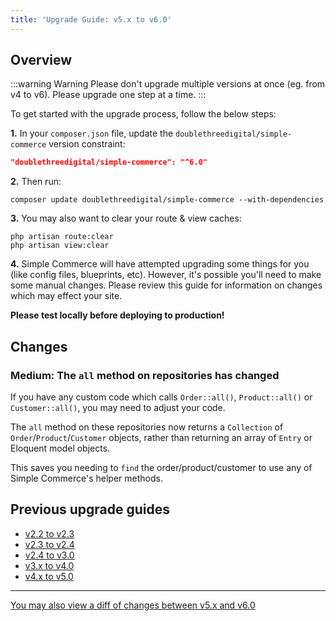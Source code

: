 ```yaml
---
title: 'Upgrade Guide: v5.x to v6.0'
---
```


## Overview

:::warning Warning
Please don't upgrade multiple versions at once (eg. from v4 to v6). Please upgrade one step at a time.
:::

To get started with the upgrade process, follow the below steps:

**1.** In your `composer.json` file, update the `doublethreedigital/simple-commerce` version constraint:

```json
"doublethreedigital/simple-commerce": "^6.0"
```

**2.** Then run:

```
composer update doublethreedigital/simple-commerce --with-dependencies
```

**3.** You may also want to clear your route & view caches:

```
php artisan route:clear
php artisan view:clear
```

**4.** Simple Commerce will have attempted upgrading some things for you (like config files, blueprints, etc). However, it's possible you'll need to make some manual changes. Please review this guide for information on changes which may effect your site.

**Please test locally before deploying to production!**

## Changes

### Medium: The `all` method on repositories has changed

If you have any custom code which calls `Order::all()`, `Product::all()` or `Customer::all()`, you may need to adjust your code.

The `all` method on these repositories now returns a `Collection` of `Order`/`Product`/`Customer` objects, rather than returning an array of `Entry` or Eloquent model objects.

This saves you needing to `find` the order/product/customer to use any of Simple Commerce's helper methods.

## Previous upgrade guides

-   [v2.2 to v2.3](/upgrade-guides/v2-2-to-v2-3)
-   [v2.3 to v2.4](/upgrade-guides/v2-3-to-v3-4)
-   [v2.4 to v3.0](/upgrade-guides/v2-4-to-v3-0)
-   [v3.x to v4.0](/upgrade-guides/v3-x-to-v4-0)
-   [v4.x to v5.0](/upgrade-guides/v4-x-to-v5-0)

---

[You may also view a diff of changes between v5.x and v6.0](https://github.com/duncanmcclean/simple-commerce/compare/5.x...main)
